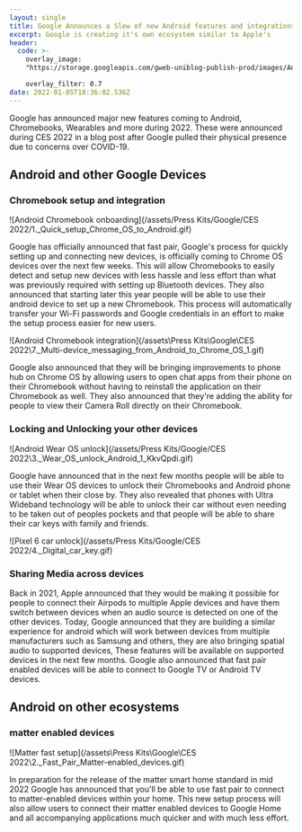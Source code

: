 ```yaml
---
layout: single
title: Google Announces a Slew of new Android features and integrations at CES 2022
excerpt: Google is creating it's own ecosystem similar to Apple's
header:
  code: >-
    overlay_image:
    "https://storage.googleapis.com/gweb-uniblog-publish-prod/images/Android_logo.max-2800x2800.png"

    overlay_filter: 0.7
date: 2022-01-05T18:36:02.536Z
---
```

Google has announced major new features coming to Android, Chromebooks, Wearables and more during 2022. These were announced during CES 2022 in a blog post after Google pulled their physical presence due to concerns over COVID-19.

## Android and other Google Devices

### Chromebook setup and integration

![Android Chromebook onboarding](/assets/Press Kits/Google/CES 2022/1._Quick_setup_Chrome_OS_to_Android.gif)

Google has officially announced that fast pair, Google's process for quickly setting up and connecting new devices, is officially coming to Chrome OS devices over the next few weeks. This will allow Chromebooks to easily detect and setup new devices with less hassle and less effort than what was previously required with setting up Bluetooth devices. They also announced that starting later this year people will be able to use their android device to set up a new Chromebook. This process will automatically transfer your Wi-Fi passwords and Google credentials in an effort to make the setup process easier for new users.

![Android Chromebook integration](/assets\Press Kits\Google\CES 2022\7._Multi-device_messaging_from_Android_to_Chrome_OS_1.gif)

Google also announced that they will be bringing improvements to phone hub on Chrome OS by allowing users to open chat apps from their phone on their Chromebook without having to reinstall the application on their Chromebook as well. They also announced that they're adding the ability for people to view their Camera Roll directly on their Chromebook.


### Locking and Unlocking your other devices

![Android Wear OS unlock](/assets/Press Kits/Google/CES 2022\3._Wear_OS_unlock_Android_1_KkvQpdi.gif)

Google have announced that in the next few months people will be able to use their Wear OS devices to unlock their Chromebooks and Android phone or tablet when their close by. They also revealed that phones with Ultra Wideband technology will be able to unlock their car without even needing to be taken out of peoples pockets and that people will be able to share their car keys with family and friends. 

![Pixel 6 car unlock](/assets/Press Kits/Google/CES 2022/4._Digital_car_key.gif)

### Sharing Media across devices

Back in 2021, Apple announced that they would be making it possible for people to connect their Airpods to multiple Apple devices and have them switch between devices when an audio source is detected on one of the other devices. Today, Google announced that they are building a similar experience for android which will work between devices from multiple manufacturers such as Samsung and others, they are also bringing spatial audio to supported devices, These features will be available on supported devices in the next few months. Google also announced that fast pair enabled devices will be able to connect to Google TV or Android TV devices.

## Android on other ecosystems

### matter enabled devices
![Matter fast setup](/assets\Press Kits\Google\CES 2022\2._Fast_Pair_Matter-enabled_devices.gif)

In preparation for the release of the matter smart home standard in mid 2022 Google has announced that you'll be able to use fast pair to connect to matter-enabled devices within your home. This new setup process will also allow users to connect their matter enabled devices to Google Home and all accompanying applications much quicker and with much less effort.